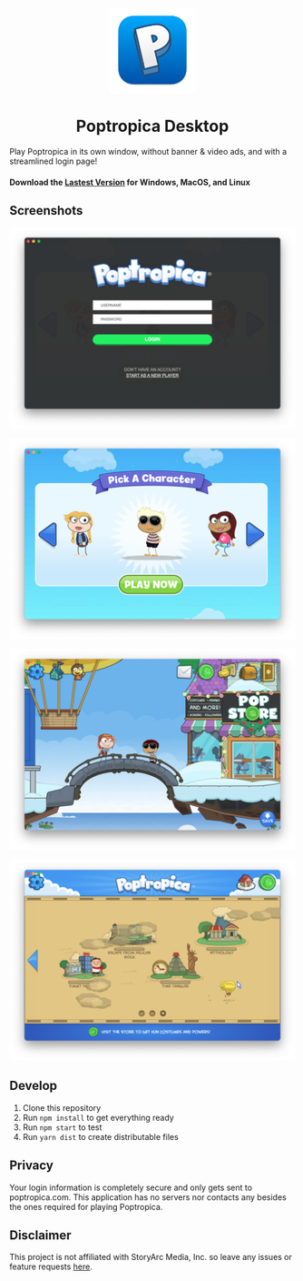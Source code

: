 <p align="center">
  <img src="build/icon.png" width="150" title="Logo">
</p>
<h1 align="center">Poptropica Desktop</h1>

Play Poptropica in its own window, without banner & video ads, and with a streamlined login page!

#### Download the [Lastest Version](https://github.com/venashial/Poptropica-Desktop/releases/latest) for Windows, MacOS, and Linux
   
## Screenshots
![Login](screenshots/login.png)

![Create Character](screenshots/new%20character.png)

![Playing](screenshots/gameplay1.png)

![Map](screenshots/gameplay2.png)

## Develop
1. Clone this repository
2. Run `npm install` to get everything ready
3. Run `npm start` to test
4. Run `yarn dist` to create distributable files

## Privacy
Your login information is completely secure and only gets sent to poptropica.com. This application has no servers nor contacts any besides the ones required for playing Poptropica.

## Disclaimer
This project is not affiliated with StoryArc Media, Inc. so leave any issues or feature requests [here](https://github.com/venashial/Poptropica-Desktop/issues).
